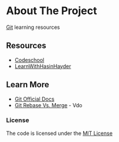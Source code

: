 # About The Project
[Git][git] learning resources

## Resources
- [Codeschool](Codeschool)
- [LearnWithHasinHayder](LearnWithHasinHayder)

## Learn More
- [Git Official Docs][git_docs]
- [Git Rebase Vs. Merge](https://www.youtube.com/watch?v=7Mh259hfxJg)  - Vdo



### License
The code is licensed under the [MIT License][license]


[license]: https://github.com/habibun/git/blob/main/LICENSE
[git_docs]: https://git-scm.com/docs
[git]: https://git-scm.com/
